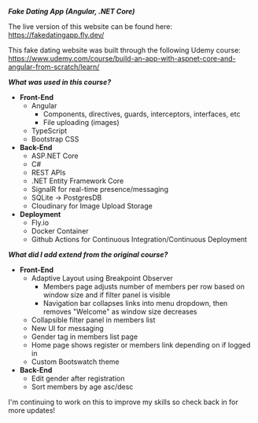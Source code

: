***Fake Dating App (Angular, .NET Core)***

The live version of this website can be found here: https://fakedatingapp.fly.dev/

This fake dating website was built through the following Udemy course: https://www.udemy.com/course/build-an-app-with-aspnet-core-and-angular-from-scratch/learn/

***What was used in this course?***
- **Front-End**
  - Angular
    - Components, directives, guards, interceptors, interfaces, etc
    - File uploading (images)
  - TypeScript
  - Bootstrap CSS
- **Back-End**
  - ASP.NET Core
  - C#
  - REST APIs
  - .NET Entity Framework Core
  - SignalR for real-time presence/messaging
  - SQLite → PostgresDB
  - Cloudinary for Image Upload Storage
- **Deployment**
  - Fly.io
  - Docker Container
  - Github Actions for Continuous Integration/Continuous Deployment
    
***What did I add extend from the original course?***
- **Front-End**
  - Adaptive Layout using Breakpoint Observer
    - Members page adjusts number of members per row based on window size and if filter panel is visible
    - Navigation bar collapses links into menu dropdown, then removes "Welcome" as window size decreases
  - Collapsible filter panel in members list
  - New UI for messaging
  - Gender tag in members list page
  - Home page shows register or members link depending on if logged in
  - Custom Bootswatch theme
- **Back-End**
  - Edit gender after registration
  - Sort members by age asc/desc
    
I'm continuing to work on this to improve my skills so check back in for more updates!
